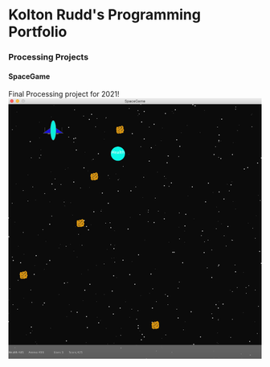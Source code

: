 # Kolton Rudd's Programming Portfolio

### Processing Projects

#### SpaceGame
Final Processing project for 2021!
![SpaceGame](https://github.com/Kolton11/programmingPortfolio2021A1/blob/gh-pages/images/SpaceGame2.png?raw=true)
